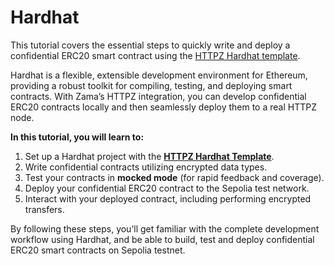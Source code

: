 # Hardhat

This tutorial covers the essential steps to quickly write and deploy a confidential ERC20 smart contract using the [HTTPZ Hardhat template](https://github.com/zama-ai/fhevm-hardhat-template).

Hardhat is a flexible, extensible development environment for Ethereum, providing a robust toolkit for compiling, testing, and deploying smart contracts. With Zama’s HTTPZ integration, you can develop confidential ERC20 contracts locally and then seamlessly deploy them to a real HTTPZ node.

**In this tutorial, you will learn to:**

1. Set up a Hardhat project with the [**HTTPZ Hardhat Template**](https://github.com/zama-ai/fhevm-hardhat-template).
2. Write confidential contracts utilizing encrypted data types.
3. Test your contracts in **mocked mode** (for rapid feedback and coverage).
4. Deploy your confidential ERC20 contract to the Sepolia test network.
5. Interact with your deployed contract, including performing encrypted transfers.

By following these steps, you’ll get familiar with the complete development workflow using Hardhat, and be able to build, test and deploy confidential ERC20 smart contracts on Sepolia testnet.

